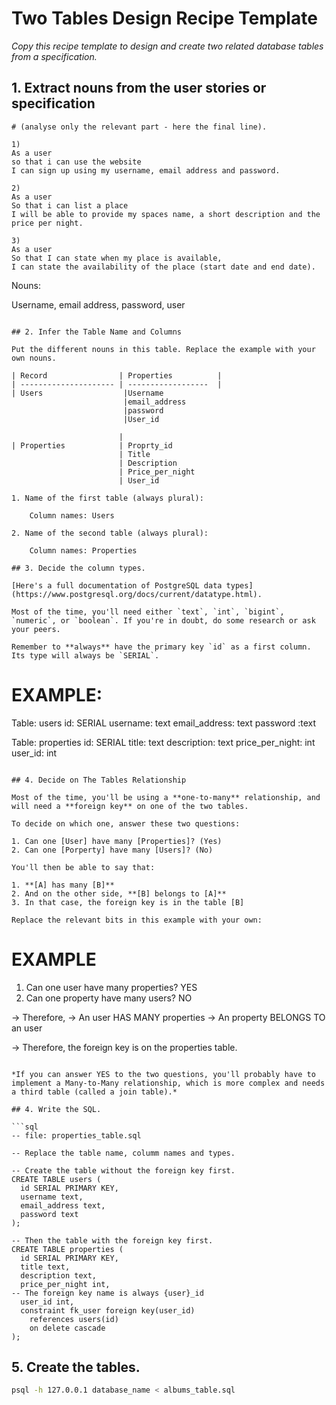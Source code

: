 # Two Tables Design Recipe Template

_Copy this recipe template to design and create two related database tables from a specification._

## 1. Extract nouns from the user stories or specification

```
# (analyse only the relevant part - here the final line).

1)
As a user
so that i can use the website
I can sign up using my username, email address and password.

2)
As a user
So that i can list a place
I will be able to provide my spaces name, a short description and the price per night.

3)
As a user 
So that I can state when my place is available, 
I can state the availability of the place (start date and end date).

```
Nouns:

Username, email address, password, user
```

## 2. Infer the Table Name and Columns

Put the different nouns in this table. Replace the example with your own nouns.

| Record                | Properties          |
| --------------------- | ------------------  |
| Users                  |Username
                         |email_address
                         |password
                         |User_id

                        | 
| Properties            | Proprty_id
                        | Title
                        | Description
                        | Price_per_night
                        | User_id

1. Name of the first table (always plural):  

    Column names: Users

2. Name of the second table (always plural): 

    Column names: Properties

## 3. Decide the column types.

[Here's a full documentation of PostgreSQL data types](https://www.postgresql.org/docs/current/datatype.html).

Most of the time, you'll need either `text`, `int`, `bigint`, `numeric`, or `boolean`. If you're in doubt, do some research or ask your peers.

Remember to **always** have the primary key `id` as a first column. Its type will always be `SERIAL`.

```
# EXAMPLE:

Table: users
id: SERIAL
username: text
email_address: text
password :text

Table: properties
id: SERIAL
title: text
description: text
price_per_night: int
user_id: int
```

## 4. Decide on The Tables Relationship

Most of the time, you'll be using a **one-to-many** relationship, and will need a **foreign key** on one of the two tables.

To decide on which one, answer these two questions:

1. Can one [User] have many [Properties]? (Yes)
2. Can one [Porperty] have many [Users]? (No)

You'll then be able to say that:

1. **[A] has many [B]**
2. And on the other side, **[B] belongs to [A]**
3. In that case, the foreign key is in the table [B]

Replace the relevant bits in this example with your own:

```
# EXAMPLE

1. Can one user have many properties? YES
2. Can one property have many users? NO

-> Therefore,
-> An user HAS MANY properties
-> An property BELONGS TO an user

-> Therefore, the foreign key is on the properties table.
```

*If you can answer YES to the two questions, you'll probably have to implement a Many-to-Many relationship, which is more complex and needs a third table (called a join table).*

## 4. Write the SQL.

```sql
-- file: properties_table.sql

-- Replace the table name, columm names and types.

-- Create the table without the foreign key first.
CREATE TABLE users (
  id SERIAL PRIMARY KEY,
  username text,
  email_address text,
  password text
);

-- Then the table with the foreign key first.
CREATE TABLE properties (
  id SERIAL PRIMARY KEY,
  title text,
  description text,
  price_per_night int,
-- The foreign key name is always {user}_id
  user_id int,
  constraint fk_user foreign key(user_id)
    references users(id)
    on delete cascade
);

```

## 5. Create the tables.

```bash
psql -h 127.0.0.1 database_name < albums_table.sql
```

<!-- BEGIN GENERATED SECTION DO NOT EDIT -->

